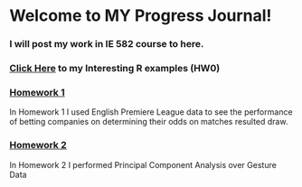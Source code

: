 # Welcome to MY Progress Journal!

### I will post my work in IE 582 course to here.

### [Click Here](files/example_homework_0.html) to my Interesting R examples (HW0) 


### [Homework 1](https://bu-ie-582.github.io/fall20-metesaka/files/HW1/IE582_HW1.html)

In Homework 1 I used English Premiere League data to see the performance of betting companies on determining their odds on matches resulted draw.

### [Homework 2](https://bu-ie-582.github.io/fall20-metesaka/files/HW2/IE582_HW2.html)

In Homework 2 I performed Principal Component Analysis over Gesture Data


